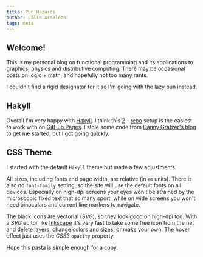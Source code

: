 ```yaml
---
title: Pun Hazards
author: Călin Ardelean
tags: meta
---
```


Welcome!
---
This is my personal blog on functional programming and its applications
to graphics, physics and distributive computing.
There may be occasional posts on logic + math, and hopefully not too many rants.

I couldn't find a rigid designator for it so I'm going with the lazy pun instead.

Hakyll
---
Overall I'm very happy with [Hakyll][hakyll]. I think this [2][repo1] -
[repo][repo2] setup is the easiest to work with on [GitHub Pages][github].
I stole some code from [Danny Gratzer's blog][jozefg] to get me started,
but I got going quickly.

CSS Theme
---
I started with the default `Hakyll` theme but made a few adjustments.

All sizes, including fonts and page width, are relative (in `em` units).
There is also no `font-family` setting, so the site will use the default fonts
on all devices.
Especially on high-dpi screens your eyes won't be strained by the microscopic
fixed text that so many sport, while on wide screens you won't need binoculars
and current line markers to navigate.

The black icons are vectorial (*SVG*), so they look good on high-dpi too.
With a *SVG* editor like [Inkscape][svg] it's very fast to take some free icon
from the net and delete layers, change colors and sizes, or make your own.
The hover effect just uses the *CSS3* `opacity` property.

Hope this pasta is simple enough for a copy.  

[svg]: https://inkscape.org/en/ "Inkscape"
[hakyll]: http://jaspervdj.be/hakyll "Hakyll"
[github]: https://pages.github.com "GitHub Pages"
[repo1]: https://github.com/clnx/clnx.github.io.src "Source Repo for this Blog"
[repo2]: https://github.com/clnx/clnx.github.io "Main GitHub Pages Repo"
[jozefg]: http://jozefg.bitbucket.org/ "Code & Co"
